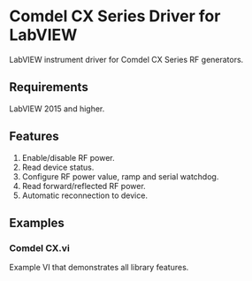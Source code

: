 # Comdel CX Series Driver for LabVIEW
LabVIEW instrument driver for Comdel CX Series RF generators.

## Requirements
LabVIEW 2015 and higher.

## Features
1. Enable/disable RF power.
2. Read device status.
3. Configure RF power value, ramp and serial watchdog.
4. Read forward/reflected RF power.
5. Automatic reconnection to device.

## Examples
### Comdel CX.vi
Example VI that demonstrates all library features.